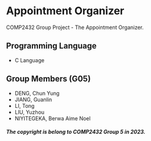 # Appointment Organizer
COMP2432 Group Project - The Appointment Organizer.

## Programming Language
- C Language

## Group Members (G05)
- DENG, Chun Yung
- JIANG, Guanlin
- LI, Tong
- LIU, Yuzhou
- NIYITEGEKA, Berwa Aime Noel

<h5>The copyright is belong to COMP2432 Group 5 in 2023.</h5>
